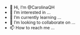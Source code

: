 - 👋 Hi, I’m @CarolinaQH
- 👀 I’m interested in ...
- 🌱 I’m currently learning ...
- 💞️ I’m looking to collaborate on ...
- 📫 How to reach me ...

<!---
CarolinaQH/CarolinaQH is a ✨ special ✨ repository because its `README.md` (this file) appears on your GitHub profile.
You can click the Preview link to take a look at your changes.
--->
